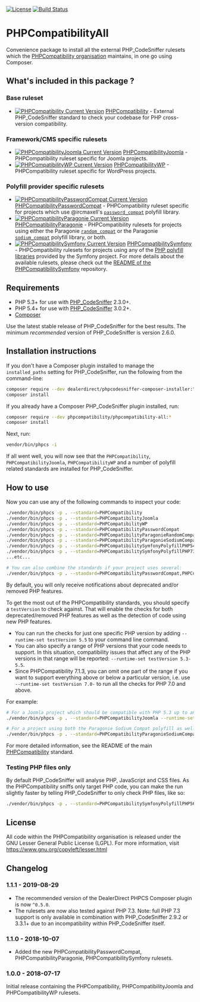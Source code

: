 [![License](https://poser.pugx.org/PHPCompatibility/phpcompatibility-all/license.png)](https://github.com/PHPCompatibility/PHPCompatibilityAll/blob/master/LICENSE)
[![Build Status](https://travis-ci.org/PHPCompatibility/PHPCompatibilityAll.svg?branch=master)](https://travis-ci.org/PHPCompatibility/PHPCompatibilityAll)

# PHPCompatibilityAll

Convenience package to install all the external PHP_CodeSniffer rulesets which the [PHPCompatibility organisation](https://github.com/PHPCompatibility) maintains, in one go using Composer.


## What's included in this package ?

### Base ruleset

- [![PHPCompatibility Current Version](https://poser.pugx.org/phpcompatibility/php-compatibility/v/stable.png)](https://packagist.org/packages/phpcompatibility/php-compatibility) [PHPCompatibility](https://github.com/PHPCompatibility/PHPCompatibility) - External PHP_CodeSniffer standard to check your codebase for PHP cross-version compatibility.

### Framework/CMS specific rulesets

- [![PHPCompatibilityJoomla Current Version](https://poser.pugx.org/phpcompatibility/phpcompatibility-joomla/v/stable.png)](https://packagist.org/packages/PHPCompatibility/phpcompatibility-joomla) [PHPCompatibilityJoomla](https://github.com/PHPCompatibility/PHPCompatibilityJoomla) - PHPCompatibility ruleset specific for Joomla projects.
- [![PHPCompatibilityWP Current Version](https://poser.pugx.org/phpcompatibility/phpcompatibility-wp/v/stable.png)](https://packagist.org/packages/PHPCompatibility/phpcompatibility-wp) [PHPCompatibilityWP](https://github.com/PHPCompatibility/PHPCompatibilityWP) - PHPCompatibility ruleset specific for WordPress projects.

### Polyfill provider specific rulesets
- [![PHPCompatibilityPasswordCompat Current Version](https://poser.pugx.org/phpcompatibility/phpcompatibility-passwordcompat/v/stable.png)](https://packagist.org/packages/phpcompatibility/phpcompatibility-passwordcompat) [PHPCompatibilityPasswordCompat](https://github.com/PHPCompatibility/PHPCompatibilityPasswordCompat) - PHPCompatibility ruleset specific for projects which use @ircmaxell's [`password_compat`](https://github.com/ircmaxell/password_compat) polyfill library.
- [![PHPCompatibilityParagonie Current Version](https://poser.pugx.org/PHPCompatibility/phpcompatibility-paragonie/v/stable.png)](https://packagist.org/packages/phpcompatibility/phpcompatibility-paragonie) [PHPCompatibilityParagonie](https://github.com/PHPCompatibility/PHPCompatibilityParagonie) - PHPCompatibility rulesets for projects using either the Paragonie [`random_compat`](https://github.com/paragonie/random_compat) or the Paragonie [`sodium_compat`](https://github.com/paragonie/sodium_compat) polyfill library, or both.
- [![PHPCompatibilitySymfony Current Version](https://poser.pugx.org/PHPCompatibility/phpcompatibility-symfony/v/stable.png)](https://packagist.org/packages/phpcompatibility/phpcompatibility-symfony) [PHPCompatibilitySymfony](https://github.com/PHPCompatibility/PHPCompatibilitySymfony) - PHPCompatibility rulesets for projects using any of the [PHP polyfill libraries](https://github.com/symfony?utf8=?&q=polyfill) provided by the Symfony project.
    For more details about the available rulesets, please check out the [README of the PHPCompatibilitySymfony](https://github.com/PHPCompatibility/PHPCompatibilitySymfony/blob/master/README.md) repository.


## Requirements

* PHP 5.3+ for use with [PHP_CodeSniffer](https://github.com/squizlabs/PHP_CodeSniffer) 2.3.0+.
* PHP 5.4+ for use with [PHP_CodeSniffer](https://github.com/squizlabs/PHP_CodeSniffer) 3.0.2+.
* [Composer](https://getcomposer.org/)

Use the latest stable release of PHP_CodeSniffer for the best results.
The minimum _recommended_ version of PHP_CodeSniffer is version 2.6.0.


## Installation instructions

If you don't have a Composer plugin installed to manage the `installed_paths` setting for PHP_CodeSniffer, run the following from the command-line:
```bash
composer require --dev dealerdirect/phpcodesniffer-composer-installer:^0.6 phpcompatibility/phpcompatibility-all:*
composer install
```

If you already have a Composer PHP_CodeSniffer plugin installed, run:
```bash
composer require --dev phpcompatibility/phpcompatibility-all:*
composer install
```

Next, run:
```bash
vendor/bin/phpcs -i
```
If all went well, you will now see that the `PHPCompatibility`, `PHPCompatibilityJoomla`, `PHPCompatibilityWP` and a number of polyfill related standards are installed for PHP_CodeSniffer.


## How to use

Now you can use any of the following commands to inspect your code:
```bash
./vendor/bin/phpcs -p . --standard=PHPCompatibility
./vendor/bin/phpcs -p . --standard=PHPCompatibilityJoomla
./vendor/bin/phpcs -p . --standard=PHPCompatibilityWP
./vendor/bin/phpcs -p . --standard=PHPCompatibilityPasswordCompat
./vendor/bin/phpcs -p . --standard=PHPCompatibilityParagonieRandomCompat
./vendor/bin/phpcs -p . --standard=PHPCompatibilityParagonieSodiumCompat
./vendor/bin/phpcs -p . --standard=PHPCompatibilitySymfonyPolyfillPHP54
./vendor/bin/phpcs -p . --standard=PHPCompatibilitySymfonyPolyfillPHP73
...etc...

# You can also combine the standards if your project uses several:
./vendor/bin/phpcs -p . --standard=PHPCompatibilityPasswordCompat,PHPCompatibilitySymfonyPolyfillPHP70,PHPCompatibilityWP
```

By default, you will only receive notifications about deprecated and/or removed PHP features.

To get the most out of the PHPCompatibility standards, you should specify a `testVersion` to check against. That will enable the checks for both deprecated/removed PHP features as well as the detection of code using new PHP features.

* You can run the checks for just one specific PHP version by adding `--runtime-set testVersion 5.5` to your command line command.
* You can also specify a range of PHP versions that your code needs to support. In this situation, compatibility issues that affect any of the PHP versions in that range will be reported: `--runtime-set testVersion 5.3-5.5`.
* Since PHPCompatibility 7.1.3, you can omit one part of the range if you want to support everything above or below a particular version, i.e. use `--runtime-set testVersion 7.0-` to run all the checks for PHP 7.0 and above.

For example:
```bash
# For a Joomla project which should be compatible with PHP 5.3 up to and including PHP 7.0:
./vendor/bin/phpcs -p . --standard=PHPCompatibilityJoomla --runtime-set testVersion 5.3-7.0

# For a project using both the Paragonie Sodium Compat polyfill as well as the Symfony PHP 7.1 polyfill and which should be compatible with PHP 5.4 and higher:
./vendor/bin/phpcs -p . --standard=PHPCompatibilityParagonieSodiumCompat,PHPCompatibilitySymfonyPolyfillPHP71 --runtime-set testVersion 5.4-
```

For more detailed information, see the README of the main [PHPCompatibility](https://github.com/PHPCompatibility/PHPCompatibility#sniffing-your-code-for-compatibility-with-specific-php-versions) standard.


### Testing PHP files only

By default PHP_CodeSniffer will analyse PHP, JavaScript and CSS files. As the PHPCompatibility sniffs only target PHP code, you can make the run slightly faster by telling PHP_CodeSniffer to only check PHP files, like so:
```bash
./vendor/bin/phpcs -p . --standard=PHPCompatibilitySymfonyPolyfillPHP56 --extensions=php --runtime-set testVersion 5.3-
```

## License

All code within the PHPCompatibility organisation is released under the GNU Lesser General Public License (LGPL).
For more information, visit https://www.gnu.org/copyleft/lesser.html


## Changelog

### 1.1.1 - 2019-08-29

- The recommended version of the DealerDirect PHPCS Composer plugin is now `^0.5.0`.
- The rulesets are now also tested against PHP 7.3.
    Note: full PHP 7.3 support is only available in combination with PHP_CodeSniffer 2.9.2 or 3.3.1+ due to an incompatibility within PHP_CodeSniffer itself.

### 1.1.0 - 2018-10-07

- Added the new PHPCompatibilityPasswordCompat, PHPCompatibilityParagonie, PHPCompatibilitySymfony rulesets.

### 1.0.0 - 2018-07-17

Initial release containing the PHPCompatibility, PHPCompatibilityJoomla and PHPCompatibilityWP rulesets.


